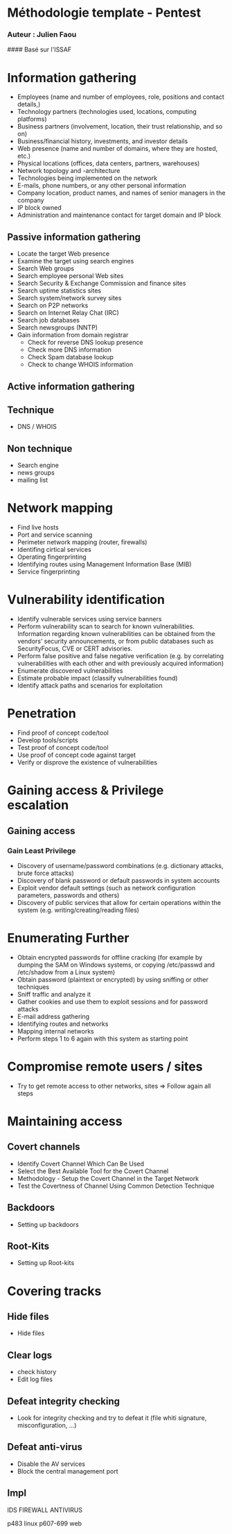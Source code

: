 # Méthodologie template - Pentest
### Auteur : Julien Faou
#### Basé sur l'ISSAF

# Information gathering
* Employees (name and number of employees, role, positions and contact details,)
* Technology partners (technologies used, locations, computing platforms)
* Business partners (involvement, location, their trust relationship, and so on)
* Business/financial history, investments, and investor details
* Web presence (name and number of domains, where they are hosted, etc.)
* Physical locations (offices, data centers, partners, warehouses)
* Network topology and -architecture
* Technologies being implemented on the network
* E-mails, phone numbers, or any other personal information
* Company location, product names, and names of senior managers in the company
* IP block owned
* Administration and maintenance contact for target domain and IP block

## Passive information gathering
* Locate the target Web presence
* Examine the target using search engines
* Search Web groups
* Search employee personal Web sites
* Search Security & Exchange Commission and finance sites
* Search uptime statistics sites
* Search system/network survey sites
* Search on P2P networks
* Search on Internet Relay Chat (IRC)
* Search job databases
* Search newsgroups (NNTP)
* Gain information from domain registrar
    * Check for reverse DNS lookup presence
    * Check more DNS information
    * Check Spam database lookup
    * Check to change WHOIS information

## Active information gathering
## Technique
* DNS / WHOIS

## Non technique
* Search engine
* news groups
* mailing list


# Network mapping
* Find live hosts
* Port and service scanning
* Perimeter network mapping (router, firewalls)
* Identifing cirtical services
* Operating fingerprinting
* Identifying routes using Management Information Base (MIB)
* Service fingerprinting

# Vulnerability identification
* Identify vulnerable services using service banners
* Perform vulnerability scan to search for known vulnerabilities. Information regarding known vulnerabilities can be obtained from the vendors’ security announcements, or from public databases such as SecurityFocus, CVE or CERT advisories.
* Perform false positive and false negative verification (e.g. by correlating vulnerabilities with each other and with previously acquired information)
* Enumerate discovered vulnerabilities
* Estimate probable impact (classify vulnerabilities found)
* Identify attack paths and scenarios for exploitation

# Penetration
* Find proof of concept code/tool
* Develop tools/scripts
* Test proof of concept code/tool
* Use proof of concept code against target
* Verify or disprove the existence of vulnerabilities

# Gaining access & Privilege escalation
## Gaining access
### Gain Least Privilege
* Discovery of username/password combinations (e.g. dictionary attacks, brute force attacks)
* Discovery of blank password or default passwords in system accounts
* Exploit vendor default settings (such as network configuration parameters, passwords and others)
* Discovery of public services that allow for certain operations within the system (e.g. writing/creating/reading files)

# Enumerating Further
* Obtain encrypted passwords for offline cracking (for example by dumping the SAM on Windows systems, or copying /etc/passwd and /etc/shadow from a Linux system)
* Obtain password (plaintext or encrypted) by using sniffing or other techniques
* Sniff traffic and analyze it
* Gather cookies and use them to exploit sessions and for password attacks
* E-mail address gathering
* Identifying routes and networks
* Mapping internal networks
* Perform steps 1 to 6 again with this system as starting point


# Compromise remote users / sites
* Try to get remote access to other networks, sites
    => Follow again all steps

# Maintaining access
## Covert channels
* Identify Covert Channel Which Can Be Used
* Select the Best Available Tool for the Covert Channel
* Methodology - Setup the Covert Channel in the Target Network
* Test the Covertness of Channel Using Common Detection Technique

## Backdoors
* Setting up backdoors

## Root-Kits
* Setting up Root-kits 

# Covering tracks
## Hide files
* Hide files

## Clear logs
* check history
* Edit log files

## Defeat integrity checking
* Look for integrity checking and try to defeat it (file whiti signature, misconfiguration, ...)

## Defeat anti-virus
* Disable the AV services
* Block the central management port

## Impl



IDS
FIREWALL
ANTIVIRUS

p483 linux
p607-699 web